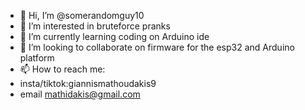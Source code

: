 - 👋 Hi, I’m @somerandomguy10
- 👀 I’m interested in bruteforce pranks
- 🌱 I’m currently learning coding on Arduino ide
- 💞️ I’m looking to collaborate on firmware for the esp32 and Arduino platform
- 📫 How to reach me:
- insta/tiktok:giannismathoudakis9
- email mathidakis@gmail.com

<!---
somerandomguy10/somerandomguy10 is a ✨ special ✨ repository because its `README.md` (this file) appears on your GitHub profile.
You can click the Preview link to take a look at your changes.
--->
